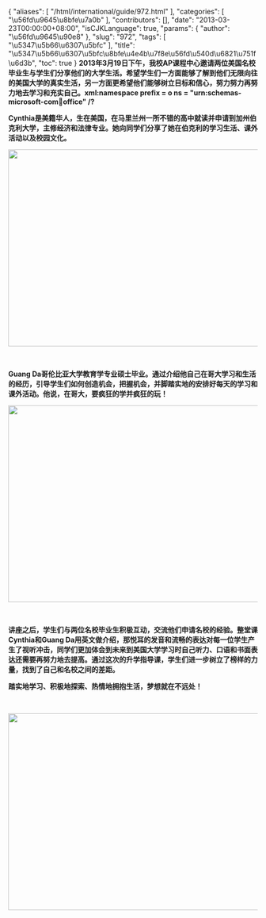 {
    "aliases": [
        "/html/international/guide/972.html"
    ],
    "categories": [
        "\u56fd\u9645\u8bfe\u7a0b"
    ],
    "contributors": [],
    "date": "2013-03-23T00:00:00+08:00",
    "isCJKLanguage": true,
    "params": {
        "author": "\u56fd\u9645\u90e8"
    },
    "slug": "972",
    "tags": [
        "\u5347\u5b66\u6307\u5bfc"
    ],
    "title": "\u5347\u5b66\u6307\u5bfc\u8bfe\u4e4b\u7f8e\u56fd\u540d\u6821\u751f\u6d3b",
    "toc": true
}
**2013年3月19日下午，我校AP课程中心邀请两位美国名校毕业生与学生们分享他们的大学生活。希望学生们一方面能够了解到他们无限向往的美国大学的真实生活，另一方面更希望他们能够树立目标和信心，努力努力再努力地去学习和充实自己。xml:namespace prefix = o ns = "urn:schemas-microsoft-com:office:office" /?**

**Cynthia是美籍华人，生在美国，在马里兰州一所不错的高中就读并申请到加州伯克利大学，主修经济和法律专业。她向同学们分享了她在伯克利的学习生活、课外活动以及校园文化。**


<img
    src="https://cdn.tfls.online/mirror/full/867ffaa11562aa7db4e45693c1a7ba53b4edcf25.jpg"
    style="display:block;margin-left:auto;margin-right:auto;"
    decoding="async"
    fetchpriority="auto"
    loading="lazy"
    height="397"
    width="600"
/>

 

 **Guang Da哥伦比亚大学教育学专业硕士毕业。通过介绍他自己在哥大学习和生活的经历，引导学生们如何创造机会，把握机会，并脚踏实地的安排好每天的学习和课外活动。他说，在哥大，要疯狂的学并疯狂的玩！**


<img
    src="https://cdn.tfls.online/mirror/full/3c4c801c6e5a0918177eb6a75c646c92aa8103c4.jpg"
    style="display:block;margin-left:auto;margin-right:auto;"
    decoding="async"
    fetchpriority="auto"
    loading="lazy"
    height="397"
    width="600"
/>

 

 **讲座之后，学生们与两位名校毕业生积极互动，交流他们申请名校的经验。整堂课Cynthia和Guang Da用英文做介绍，那悦耳的发音和流畅的表达对每一位学生产生了视听冲击，同学们更加体会到未来到美国大学学习时自己听力、口语和书面表达还需要再努力地去提高。通过这次的升学指导课，学生们进一步树立了榜样的力量，找到了自己和名校之间的差距。**

**踏实地学习、积极地探索、热情地拥抱生活，梦想就在不远处！**

 

**<img
    src="https://cdn.tfls.online/mirror/full/13f4015a5277940d321f93a05e61e18359dd221b.jpg"
    style="display:block;margin-left:auto;margin-right:auto;"
    decoding="async"
    fetchpriority="auto"
    loading="lazy"
    height="397"
    width="600"
/>**


